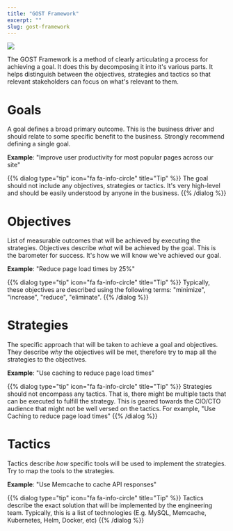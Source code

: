 ```yaml
---
title: "GOST Framework"
excerpt: ""
slug: gost-framework
---
```

![](/assets/3feff88-ghost.png)

The GOST Framework is a method of clearly articulating a process for achieving a goal. It does this by decomposing it into it's various parts. It helps distinguish between the objectives, strategies and tactics so that relevant stakeholders can focus on what's relevant to them.

# Goals

A goal defines a broad primary outcome. This is the business driver and should relate to some specific benefit to the business. Strongly recommend defining a single goal.

**Example**: "Improve user productivity for most popular pages across our site"

{{% dialog type="tip" icon="fa fa-info-circle" title="Tip" %}}
The goal should not include any objectives, strategies or tactics. It's very high-level and should be easily understood by anyone in the business.
{{% /dialog %}}

# Objectives

List of measurable outcomes that will be achieved by executing the strategies. Objectives describe *what* will be achieved by the goal. This is the barometer for success. It's how we will know we've achieved our goal.

**Example**: "Reduce page load times by 25%"

{{% dialog type="tip" icon="fa fa-info-circle" title="Tip" %}}
Typically, these objectives are described using the following terms: "minimize", "increase", "reduce", "eliminate".
{{% /dialog %}}

# Strategies

The specific approach that will be taken to achieve a goal and objectives. They describe *why* the objectives will be met, therefore try to map all the strategies to the objectives.

**Example**: "Use caching to reduce page load times"

{{% dialog type="tip" icon="fa fa-info-circle" title="Tip" %}}
Strategies should not encompass any tactics. That is, there might be multiple tacts that can be executed to fulfill the strategy. This is geared towards the CIO/CTO audience that might not be well versed on the tactics. For example, "Use Caching to reduce page load times"
{{% /dialog %}}

# Tactics

Tactics describe *how* specific tools will be used to implement the strategies. Try to map the tools to the strategies.

**Example**: "Use Memcache to cache API responses"

{{% dialog type="tip" icon="fa fa-info-circle" title="Tip" %}}
Tactics describe the exact solution that will be implemented by the engineering team. Typically, this is a list of technologies (E.g. MySQL, Memcache, Kubernetes, Helm, Docker, etc)
{{% /dialog %}}
